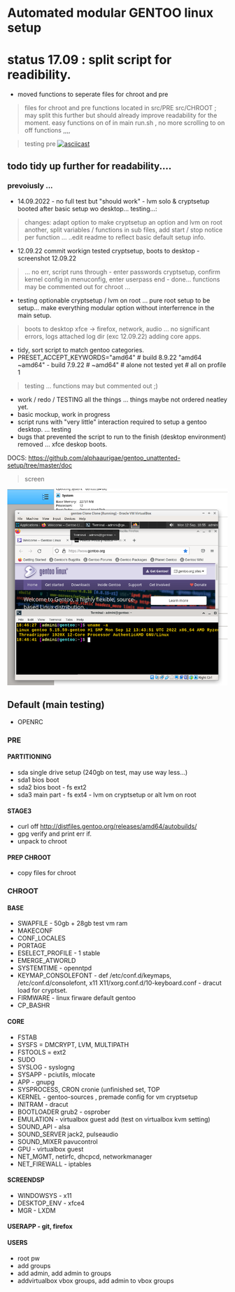 # Automated modular GENTOO linux setup

# status 17.09 : split script for readibility.
- moved functions to seperate files for chroot and pre
> files for chroot and pre functions located in src/PRE src/CHROOT ; may split this further but should already improve readability for the moment.
> easy functions on of in main run.sh , no more scrolling to on off functions ,,,,

> testing pre
[![asciicast](https://asciinema.org/a/CA6uIojMimYQYjiSFgaWZf3iW.png)](https://asciinema.org/a/CA6uIojMimYQYjiSFgaWZf3iW)

## todo tidy up further for readability....

### prevoiusly ...
- 14.09.2022 - no full test but "should work" - lvm solo & cryptsetup booted after basic setup wo desktop... testing...:
> changes: adapt option to make cryptsetup an option and lvm on root another, split variables / functions in sub files, add start / stop notice per function ...
> ..edit readme to reflect basic default setup info.

- 12.09.22 commit workign tested cryptsetup, boots to desktop - screenshot 12.09.22
> ... no err, script runs through - enter passwords cryptsetup, confirm kernel config in menuconfig, enter userpass end - done...
 functions may be commented out for chroot ...

- testing optionable cryptsetup / lvm on root ... pure root setup to be setup... make everything modular option without interferrence in the main setup.
> boots to desktop xfce -> firefox, network, audio ...
> no significant errors, logs attached log dir (exc 12.09.22)
> adding core apps.
- tidy, sort script to match gentoo categories.
- PRESET_ACCEPT_KEYWORDS="amd64" # build 8.9.22 "amd64 ~amd64" - build 7.9.22 # ~amd64" # alone not tested yet # all on profile 1
> testing ... functions may but commented out ;)
- work / redo / TESTING all the things ... things maybe not ordered neatley yet.
- basic mockup, work in progress
- script runs with "very little" interaction required to setup a gentoo desktop. ... testing
- bugs that prevented the script to run to the finish (desktop environment) removed ... xfce deskop boots.


DOCS: https://github.com/alphaaurigae/gentoo_unattented-setup/tree/master/doc

> <p>screen</p>
![<p>booted...</p> ](img/screenshots/virtual_machine/virtualbox/Screenshot_2022-09-12_20-55-20.png)

## Default (main testing)
- OPENRC

### PRE

#### PARTITIONING
- sda single drive setup (240gb on test, may use way less...)
- sda1 bios boot
- sda2 bios boot - fs ext2
- sda3 main part - fs ext4 - lvm on cryptsetup or alt lvm on root

#### STAGE3
- curl off http://distfiles.gentoo.org/releases/amd64/autobuilds/
- gpg verify and print err if. 
- unpack to chroot

#### PREP CHROOT
- copy files for chroot

### CHROOT
#### BASE
- SWAPFILE - 50gb + 28gb test vm ram
- MAKECONF 
- CONF_LOCALES
- PORTAGE
- ESELECT_PROFILE - 1 stable
- EMERGE_ATWORLD
- SYSTEMTIME - openntpd
- KEYMAP_CONSOLEFONT - def /etc/conf.d/keymaps, /etc/conf.d/consolefont, x11 X11/xorg.conf.d/10-keyboard.conf - dracut load for cryptset.
- FIRMWARE - linux firware default gentoo
- CP_BASHR

#### CORE
- FSTAB
- SYSFS = DMCRYPT, LVM, MULTIPATH
- FSTOOLS = ext2
- SUDO
- SYSLOG - syslogng
- SYSAPP - pciutils, mlocate
- APP - gnupg
- SYSPROCESS, CRON cronie (unfinished set, TOP
- KERNEL - gentoo-sources , premade config for vm cryptsetup
- INITRAM - dracut
- BOOTLOADER grub2 - osprober
- EMULATION - virtualbox guest add (test on virtualbox kvm setting)
- SOUND_API - alsa
- SOUND_SERVER jack2, pulseaudio
- SOUND_MIXER pavucontrol
- GPU - virtualbox guest
- NET_MGMT, netirfc, dhcpcd, networkmanager
- NET_FIREWALL - iptables

#### SCREENDSP
- WINDOWSYS - x11
- DESKTOP_ENV - xfce4
- MGR - LXDM

#### USERAPP - git, firefox

#### USERS
- root pw
- add groups
- add admin, add admin to groups
- addvirtualbox vbox groups, add admin to vbox groups
